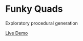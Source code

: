 # Funky Quads

Exploratory procedural generation

[Live Demo](https://fforw.github.io/funky-quads/)

